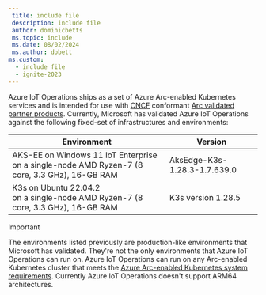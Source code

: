 ```yaml
---
 title: include file
 description: include file
 author: dominicbetts
 ms.topic: include
 ms.date: 08/02/2024
 ms.author: dobett
ms.custom:
  - include file
  - ignite-2023
---
```


Azure IoT Operations ships as a set of Azure Arc-enabled Kubernetes services and is intended for use with [CNCF](https://www.cncf.io/) conformant [Arc validated partner products](../../azure-arc/kubernetes/validation-program.md). Currently, Microsoft has validated Azure IoT Operations against the following fixed-set of infrastructures and environments:

| Environment | Version |
| ----------- | ------- |
| AKS-EE on Windows 11 IoT Enterprise <br> on a single-node AMD Ryzen-7 (8 core, 3.3 GHz), 16-GB RAM | AksEdge-K3s-1.28.3-1.7.639.0 |
| K3s on Ubuntu 22.04.2 <br> on a single-node AMD Ryzen-7 (8 core, 3.3 GHz), 16-GB RAM | K3s version 1.28.5 |

> [!IMPORTANT]
> The environments listed previously are production-like environments that Microsoft has validated. They're not the only environments that Azure IoT Operations can run on. Azure IoT Operations can run on any Arc-enabled Kubernetes cluster that meets the [Azure Arc-enabled Kubernetes system requirements](../../azure-arc/kubernetes/system-requirements.md). Currently Azure IoT Operations doesn't support ARM64 architectures.
